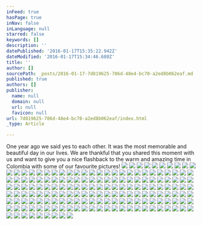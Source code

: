 ```yaml
---
inFeed: true
hasPage: true
inNav: false
inLanguage: null
starred: false
keywords: []
description: ''
datePublished: '2016-01-17T15:35:22.942Z'
dateModified: '2016-01-17T15:34:46.680Z'
title: ''
author: []
sourcePath: _posts/2016-01-17-7d819625-706d-48e4-bc70-a2ed8b062eaf.md
published: true
authors: []
publisher:
  name: null
  domain: null
  url: null
  favicon: null
url: 7d819625-706d-48e4-bc70-a2ed8b062eaf/index.html
_type: Article

---
```

One year ago we said yes to each other. It was the most memorable and beautiful day in our lives. We are thankful that you shared this moment with us and want to give you a nice flashback to the warm and amazing time in Colombia with some of our favourite pictures!  ![](https://the-grid-user-content.s3-us-west-2.amazonaws.com/ff49e730-a981-4b19-bfaa-f53bfbca1770.jpg)
![](https://the-grid-user-content.s3-us-west-2.amazonaws.com/ac582791-f07d-417f-8d5c-4e7a77ff9662.jpg)
![](https://the-grid-user-content.s3-us-west-2.amazonaws.com/b619a220-9aab-49ca-9660-bc6b1b5f5da8.jpg)
![](https://the-grid-user-content.s3-us-west-2.amazonaws.com/7316b20a-adc9-430b-ab1d-616f16e2cceb.jpg)
![](https://the-grid-user-content.s3-us-west-2.amazonaws.com/8881d54a-8249-40d8-bb85-fa89d6c9b581.jpg)
![](https://the-grid-user-content.s3-us-west-2.amazonaws.com/c040a44c-b7c2-4622-9c29-2c22965292bc.jpg)
![](https://the-grid-user-content.s3-us-west-2.amazonaws.com/9e2edd8f-d5d1-49af-8ca0-95e7fe9eb549.jpg)
![](https://the-grid-user-content.s3-us-west-2.amazonaws.com/16ad0047-2ea9-4d2d-b532-1c91f3d3c706.jpg)
![](https://the-grid-user-content.s3-us-west-2.amazonaws.com/ab777df7-2e77-4c34-95db-099a2b3172af.jpg)
![](https://the-grid-user-content.s3-us-west-2.amazonaws.com/34c87f91-cdeb-4859-9b2b-b57787b94814.jpg)
![](https://the-grid-user-content.s3-us-west-2.amazonaws.com/9d918d63-4090-47a6-8ca3-3a35fbf267c1.jpg)
![](https://the-grid-user-content.s3-us-west-2.amazonaws.com/e2e092f1-35b9-4c7e-831e-5899f364d813.jpg)
![](https://the-grid-user-content.s3-us-west-2.amazonaws.com/5d850631-82ae-41ab-b139-13da8fe8c1fe.jpg)
![](https://the-grid-user-content.s3-us-west-2.amazonaws.com/de96e888-44d0-4762-80d8-60c3f40d069f.jpg)
![](https://the-grid-user-content.s3-us-west-2.amazonaws.com/9ed4bdf5-de37-4319-be12-e27689a35d2c.jpg)
![](https://the-grid-user-content.s3-us-west-2.amazonaws.com/06f94d14-44a3-4c99-92ed-e8ae6c8b8fc1.jpg)
![](https://the-grid-user-content.s3-us-west-2.amazonaws.com/9e7616cf-e5d2-409e-87f9-83124ad98460.jpg)
![](https://the-grid-user-content.s3-us-west-2.amazonaws.com/1f288f39-623f-4878-8130-3cf15acba5a5.jpg)
![](https://the-grid-user-content.s3-us-west-2.amazonaws.com/259fb70f-6e32-4d6d-b13e-8157b5a261ae.jpg)
![](https://the-grid-user-content.s3-us-west-2.amazonaws.com/c5d076d7-9385-46db-8df0-45eb95834c84.jpg)
![](https://the-grid-user-content.s3-us-west-2.amazonaws.com/0575a879-a5f3-4ef6-b6b2-3ae9c0c65049.jpg)
![](https://the-grid-user-content.s3-us-west-2.amazonaws.com/37578a6c-1f66-40f0-8300-5ac166709f56.jpg)
![](https://the-grid-user-content.s3-us-west-2.amazonaws.com/14670d0e-ccd7-4dd0-b666-ad8c363ec59a.jpg)
![](https://the-grid-user-content.s3-us-west-2.amazonaws.com/b46e4ecc-5dac-4cf5-adaf-9b13f1f450e2.jpg)
![](https://the-grid-user-content.s3-us-west-2.amazonaws.com/faff3cbc-a3af-4c1a-8f57-7f42c60404f8.jpg)
![](https://the-grid-user-content.s3-us-west-2.amazonaws.com/668c8d03-23a2-4510-9286-ca7827c80d4c.jpg)
![](https://the-grid-user-content.s3-us-west-2.amazonaws.com/0c806f82-d1f1-4614-831e-753415213a38.jpg)
![](https://the-grid-user-content.s3-us-west-2.amazonaws.com/c3a7686c-0f6b-40a6-8b10-da07bf16ea73.jpg)
![](https://the-grid-user-content.s3-us-west-2.amazonaws.com/18122b8d-8d0a-4860-a79b-0395ca3ec478.jpg)
![](https://the-grid-user-content.s3-us-west-2.amazonaws.com/dece76c9-cc28-432d-bdbb-6be538c46314.jpg)
![](https://the-grid-user-content.s3-us-west-2.amazonaws.com/ec59b18a-85cb-466c-b904-2348aeb56ef5.jpg)
![](https://the-grid-user-content.s3-us-west-2.amazonaws.com/209b7ca3-1768-4189-a9f5-fa82c728768d.jpg)
![](https://the-grid-user-content.s3-us-west-2.amazonaws.com/7b2c73f3-bfb3-498e-935c-8e3eed3b36bb.jpg)
![](https://the-grid-user-content.s3-us-west-2.amazonaws.com/c703689c-7068-4bb0-a521-db30d78e37d5.jpg)
![](https://the-grid-user-content.s3-us-west-2.amazonaws.com/85cff46e-59f9-49f0-919a-1768b4277f1d.jpg)
![](https://the-grid-user-content.s3-us-west-2.amazonaws.com/b4844136-9444-4fb0-8ab5-6cda24714fcc.jpg)
![](https://the-grid-user-content.s3-us-west-2.amazonaws.com/22eb7005-0add-4976-8923-db83d6ae9f48.jpg)
![](https://the-grid-user-content.s3-us-west-2.amazonaws.com/86441810-b2dd-46b7-901d-369035042cdf.jpg)
![](https://the-grid-user-content.s3-us-west-2.amazonaws.com/62d188a8-d375-4cca-8750-9fe0a7d568a4.jpg)
![](https://the-grid-user-content.s3-us-west-2.amazonaws.com/c5c5e5bd-246f-4309-b1cc-8b17fe23df84.jpg)
![](https://the-grid-user-content.s3-us-west-2.amazonaws.com/d59b8246-4e62-491b-89c0-f141f0386069.jpg)
![](https://the-grid-user-content.s3-us-west-2.amazonaws.com/b35a954c-2a2c-458e-a6ff-c78dfb52c8eb.jpg)
![](https://the-grid-user-content.s3-us-west-2.amazonaws.com/371c2ded-007f-42ee-81d7-984f8dd4bd89.jpg)
![](https://the-grid-user-content.s3-us-west-2.amazonaws.com/27151009-779b-4301-be18-b07e90550d47.jpg)
![](https://the-grid-user-content.s3-us-west-2.amazonaws.com/854db9cc-1abd-443d-ac5a-94381c295056.jpg)
![](https://the-grid-user-content.s3-us-west-2.amazonaws.com/f01fd894-a3a7-406e-9a69-5683c41af63c.jpg)
![](https://the-grid-user-content.s3-us-west-2.amazonaws.com/ca5b662a-11e1-4606-8324-d429a99323a2.jpg)
![](https://the-grid-user-content.s3-us-west-2.amazonaws.com/4d532f99-de34-4b55-8351-12e46a369b8a.jpg)
![](https://the-grid-user-content.s3-us-west-2.amazonaws.com/9001b0a5-e704-4654-961c-6a2fd3a6b3ed.jpg)
![](https://the-grid-user-content.s3-us-west-2.amazonaws.com/4d765778-7b5d-428f-8ab9-03b344c3ff69.jpg)
![](https://the-grid-user-content.s3-us-west-2.amazonaws.com/853edaac-563f-46bb-939f-df3635c7274e.jpg)
![](https://the-grid-user-content.s3-us-west-2.amazonaws.com/28a75db2-8097-4f9c-af2e-403437b0906b.jpg)
![](https://the-grid-user-content.s3-us-west-2.amazonaws.com/2a9f8680-4e00-4aae-a325-e805513aeb98.jpg)
![](https://the-grid-user-content.s3-us-west-2.amazonaws.com/e003afa6-8781-447e-a274-55a5817ac452.jpg)
![](https://the-grid-user-content.s3-us-west-2.amazonaws.com/ced70481-1d18-47fb-90bc-f8ae342f7590.jpg)
![](https://the-grid-user-content.s3-us-west-2.amazonaws.com/c38a46cc-a55e-4fd7-b55b-c92a18d46d53.jpg)
![](https://the-grid-user-content.s3-us-west-2.amazonaws.com/cad7a5dd-8f68-40ca-bdc9-805051b601b8.jpg)
![](https://the-grid-user-content.s3-us-west-2.amazonaws.com/2a7748e5-b662-4bb1-bfb1-3b31c835d455.jpg)
![](https://the-grid-user-content.s3-us-west-2.amazonaws.com/20e3fcbe-013f-4b9c-8c95-2b6ab3d96366.jpg)
![](https://the-grid-user-content.s3-us-west-2.amazonaws.com/7fab5c45-9258-4a18-a887-a61eafdafd7d.jpg)
![](https://the-grid-user-content.s3-us-west-2.amazonaws.com/6aaf9a1e-fd13-4bd3-bb00-4cc5aad60d25.jpg)
![](https://the-grid-user-content.s3-us-west-2.amazonaws.com/3b23b15f-01b8-4f2d-951c-0b7788ab7ea6.jpg)
![](https://the-grid-user-content.s3-us-west-2.amazonaws.com/163c9d0d-efb6-44b0-ab2c-2994fa8b24c2.jpg)
![](https://the-grid-user-content.s3-us-west-2.amazonaws.com/eaf03517-b18a-44cc-bbc8-987a44eabd79.jpg)
![](https://the-grid-user-content.s3-us-west-2.amazonaws.com/d43ab947-e683-4bf9-b8bf-7cd5405ce8e6.jpg)
![](https://the-grid-user-content.s3-us-west-2.amazonaws.com/2ed9d4dd-8707-4654-8b7e-f42dca7aa07e.jpg)
![](https://the-grid-user-content.s3-us-west-2.amazonaws.com/7e6fae2f-17d3-41d4-8826-dd4aa762ba5e.jpg)
![](https://the-grid-user-content.s3-us-west-2.amazonaws.com/2282ce9b-6563-4a6f-a9b0-63dc470eade2.jpg)
![](https://the-grid-user-content.s3-us-west-2.amazonaws.com/b1ebc4ff-ef44-47d5-a1fa-3c00ce2ff567.jpg)
![](https://the-grid-user-content.s3-us-west-2.amazonaws.com/df267ac5-9b8e-4c4e-abee-7fd53c140ba0.jpg)
![](https://the-grid-user-content.s3-us-west-2.amazonaws.com/7fd42fd6-5b79-4281-bcf1-63e3d3ea0a7e.jpg)
![](https://the-grid-user-content.s3-us-west-2.amazonaws.com/728aefc2-a6f5-4344-a086-38fe740b7aae.jpg)
![](https://the-grid-user-content.s3-us-west-2.amazonaws.com/63eb7be6-39ca-4d6b-a77a-93b71fdbf761.jpg)
![](https://the-grid-user-content.s3-us-west-2.amazonaws.com/ef21900c-b340-4fd3-b303-0b3c0f9ce922.jpg)
![](https://the-grid-user-content.s3-us-west-2.amazonaws.com/ebd68512-d696-44f9-83e6-aa5c45d34cac.jpg)
![](https://the-grid-user-content.s3-us-west-2.amazonaws.com/95261a90-d6f9-4d03-ad22-e48ee452de0b.jpg)
![](https://the-grid-user-content.s3-us-west-2.amazonaws.com/412a0da0-7c99-41e3-8f76-7b837dbb8e81.jpg)
![](https://the-grid-user-content.s3-us-west-2.amazonaws.com/c9e9b5b6-ece2-423f-9970-f502fdc08304.jpg)
![](https://the-grid-user-content.s3-us-west-2.amazonaws.com/02b5e6ed-8fbd-47fa-9275-a3fc49731154.jpg)
![](https://the-grid-user-content.s3-us-west-2.amazonaws.com/3ce27c5b-14f8-4f7d-90b8-f7ee4958ae93.jpg)
![](https://the-grid-user-content.s3-us-west-2.amazonaws.com/955b6a54-ad13-4063-a708-0f048934771f.jpg)
![](https://the-grid-user-content.s3-us-west-2.amazonaws.com/9050a870-a718-45b9-9c15-77ae51f36c1a.jpg)
![](https://the-grid-user-content.s3-us-west-2.amazonaws.com/5773b34a-3ab2-431d-95ce-35b7d453c8e3.jpg)
![](https://the-grid-user-content.s3-us-west-2.amazonaws.com/86d2aa12-5a55-4dca-9f39-c32271dd0ad2.jpg)
![](https://the-grid-user-content.s3-us-west-2.amazonaws.com/36bac21d-63ba-4d3f-9d3a-ee172d1e615e.jpg)
![](https://the-grid-user-content.s3-us-west-2.amazonaws.com/72c6edb9-5348-4dfe-8412-46d5cacd9661.jpg)
![](https://the-grid-user-content.s3-us-west-2.amazonaws.com/6cd85495-65af-454c-910f-fc87418fbe3c.jpg)
![](https://the-grid-user-content.s3-us-west-2.amazonaws.com/704122f1-23c1-4b73-a9fa-60e649826c00.jpg)
![](https://the-grid-user-content.s3-us-west-2.amazonaws.com/33db23b9-1005-47b8-ba9f-49ed7d455342.jpg)
![](https://the-grid-user-content.s3-us-west-2.amazonaws.com/76c39781-d458-45d6-81a8-eaa13ffad1c9.jpg)
![](https://the-grid-user-content.s3-us-west-2.amazonaws.com/8a34c390-1604-4b1c-9d9f-fd395e300212.jpg)
![](https://the-grid-user-content.s3-us-west-2.amazonaws.com/5a1a86bd-b762-4343-ba90-431893147497.jpg)
![](https://the-grid-user-content.s3-us-west-2.amazonaws.com/a04d3efe-9368-441b-b0e8-81e75060ee12.jpg)
![](https://the-grid-user-content.s3-us-west-2.amazonaws.com/417d1c44-5839-450a-bde4-6ba6afcea64c.jpg)
![](https://the-grid-user-content.s3-us-west-2.amazonaws.com/d9313f81-ab83-47a3-abcd-f6a315eecd31.jpg)
![](https://the-grid-user-content.s3-us-west-2.amazonaws.com/56524b1c-479a-4e2f-a01e-481e4ff886ef.jpg)
![](https://the-grid-user-content.s3-us-west-2.amazonaws.com/303d3e96-e9ef-4302-a512-fd416daa1942.jpg)
![](https://the-grid-user-content.s3-us-west-2.amazonaws.com/d33add8e-b613-42d6-be5e-bf4889d46d90.jpg)
![](https://the-grid-user-content.s3-us-west-2.amazonaws.com/9779655b-626e-40bb-81e5-58e25aa897f6.jpg)
![](https://the-grid-user-content.s3-us-west-2.amazonaws.com/d388cd2b-2e67-460a-a405-f5dac96e22dd.jpg)
![](https://the-grid-user-content.s3-us-west-2.amazonaws.com/30054bd6-655d-4ea2-a84c-c31f04190a22.jpg)
![](https://the-grid-user-content.s3-us-west-2.amazonaws.com/720ba4fd-f912-43c5-ad4f-42e1b21d9663.jpg)
![](https://the-grid-user-content.s3-us-west-2.amazonaws.com/1d912418-c3f6-4c6e-894c-c269650f0082.jpg)
![](https://the-grid-user-content.s3-us-west-2.amazonaws.com/f6d3f2a0-c28d-47bb-84b9-44c42de4c551.jpg)
![](https://the-grid-user-content.s3-us-west-2.amazonaws.com/8900de59-45c7-4bff-96df-7a879d18b0da.jpg)
![](https://the-grid-user-content.s3-us-west-2.amazonaws.com/23d11ca3-b961-44d1-b046-3874d2bdb6d5.jpg)
![](https://the-grid-user-content.s3-us-west-2.amazonaws.com/5ce5fb30-fa6f-4ebb-8258-e44c94ff9d1e.jpg)
![](https://the-grid-user-content.s3-us-west-2.amazonaws.com/85cc8ae8-b8e0-4739-ad2e-eb90c603d5ac.jpg)
![](https://the-grid-user-content.s3-us-west-2.amazonaws.com/29f21b97-58b6-45bb-9e88-44a511782498.jpg)
![](https://the-grid-user-content.s3-us-west-2.amazonaws.com/baf3bf43-b2ed-4e5a-b1e0-feb55c6a071a.jpg)
![](https://the-grid-user-content.s3-us-west-2.amazonaws.com/de4c70c0-6f88-428c-8359-3906750ae7ba.jpg)
![](https://the-grid-user-content.s3-us-west-2.amazonaws.com/56a4b1c5-a603-4e9b-a043-b99e9a18711b.jpg)
![](https://the-grid-user-content.s3-us-west-2.amazonaws.com/3b526ef8-3e15-46ad-a7f4-f046c4a55e83.jpg)
![](https://the-grid-user-content.s3-us-west-2.amazonaws.com/8562e07e-159d-423f-a144-1eab703784d1.jpg)
![](https://the-grid-user-content.s3-us-west-2.amazonaws.com/57404acd-2e13-4573-a59d-fc9682e3582a.jpg)
![](https://the-grid-user-content.s3-us-west-2.amazonaws.com/6a82b6d1-cfcd-4d9b-9e8b-725159052b56.jpg)
![](https://the-grid-user-content.s3-us-west-2.amazonaws.com/1a82f6f8-c7ae-4b30-9502-9729a9d9c69c.jpg)
![](https://the-grid-user-content.s3-us-west-2.amazonaws.com/452e90bb-4f6b-43d7-9b36-68c7e990af18.jpg)
![](https://the-grid-user-content.s3-us-west-2.amazonaws.com/5f1302e7-4155-476c-b79b-cc0a8f37cc7e.jpg)
![](https://the-grid-user-content.s3-us-west-2.amazonaws.com/c9c09eaf-224f-4234-9974-a50d729fa9d5.jpg)
![](https://the-grid-user-content.s3-us-west-2.amazonaws.com/80b447b8-b6f1-4ea1-b6b3-0c4ebf4135e8.jpg)
![](https://the-grid-user-content.s3-us-west-2.amazonaws.com/c72f304b-b185-4df0-907e-fe73efae07fa.jpg)
![](https://the-grid-user-content.s3-us-west-2.amazonaws.com/149b9375-3dba-4bcf-bc74-5ee213ee23f2.jpg)
![](https://the-grid-user-content.s3-us-west-2.amazonaws.com/83f28a4f-2c40-4c66-ad55-38d9b4a248a3.jpg)
![](https://the-grid-user-content.s3-us-west-2.amazonaws.com/73ba845b-d5c4-41d3-9398-eff7db5f99ea.jpg)
![](https://the-grid-user-content.s3-us-west-2.amazonaws.com/8d558f9b-faac-465f-b384-514d113cb93f.jpg)
![](https://the-grid-user-content.s3-us-west-2.amazonaws.com/31660f2a-59f5-46c9-b48f-dd9e3b0516a9.jpg)
![](https://the-grid-user-content.s3-us-west-2.amazonaws.com/1cd53afd-72e4-4dd4-a94b-3bec11895f68.jpg)
![](https://the-grid-user-content.s3-us-west-2.amazonaws.com/50ed0e48-d4c4-4d82-b497-370e2487e2e2.jpg)
![](https://the-grid-user-content.s3-us-west-2.amazonaws.com/95fd88ac-abd8-43a1-b877-d9ae1f617d9b.jpg)
![](https://the-grid-user-content.s3-us-west-2.amazonaws.com/06d1dc4f-b609-4258-a47f-d69a8fd68aea.jpg)
![](https://the-grid-user-content.s3-us-west-2.amazonaws.com/80836b41-e915-44c1-8687-d917412b68e7.jpg)
![](https://the-grid-user-content.s3-us-west-2.amazonaws.com/56f33a60-b81f-479a-a29c-10938f43bac4.jpg)
![](https://the-grid-user-content.s3-us-west-2.amazonaws.com/a93b7069-87d4-4d2a-ba53-b783b62e46a2.jpg)
![](https://the-grid-user-content.s3-us-west-2.amazonaws.com/9e5c9496-3b3f-4c67-8820-a4be8bf363ce.jpg)
![](https://the-grid-user-content.s3-us-west-2.amazonaws.com/938a641f-8ccb-4851-9b72-f7b8d24584eb.jpg)
![](https://the-grid-user-content.s3-us-west-2.amazonaws.com/d4d9b197-53a9-40fe-a16b-bdb927540c47.jpg)
![](https://the-grid-user-content.s3-us-west-2.amazonaws.com/e19ec62f-cdd1-469b-980d-a044dbcbee78.jpg)
![](https://the-grid-user-content.s3-us-west-2.amazonaws.com/d421d6af-4fe9-471d-8b30-41f45bed5b6f.jpg)
![](https://the-grid-user-content.s3-us-west-2.amazonaws.com/88729f28-89a7-4355-97be-7096aadc2f3f.jpg)
![](https://the-grid-user-content.s3-us-west-2.amazonaws.com/5b6bff54-b90c-45f9-bb14-98b20e47d978.jpg)
![](https://the-grid-user-content.s3-us-west-2.amazonaws.com/5ca2ffa2-9778-4e10-8a2b-d050c782443b.jpg)
![](https://the-grid-user-content.s3-us-west-2.amazonaws.com/5185cfc1-f0ce-41af-8e4e-a7d7c3adea97.jpg)
![](https://the-grid-user-content.s3-us-west-2.amazonaws.com/a86689aa-1304-4fd1-b2e1-4eb4119e2110.jpg)
![](https://the-grid-user-content.s3-us-west-2.amazonaws.com/3f4a8972-5e4d-49ca-85f4-80e1f9ab0a73.jpg)
![](https://the-grid-user-content.s3-us-west-2.amazonaws.com/e8392e3e-357a-4567-a8cd-792d25e0c2ab.jpg)
![](https://the-grid-user-content.s3-us-west-2.amazonaws.com/3ab02c00-483d-42cc-a62e-48e386123780.jpg)
![](https://the-grid-user-content.s3-us-west-2.amazonaws.com/d80000b2-2b12-48e7-a599-badd84eb7e22.jpg)
![](https://the-grid-user-content.s3-us-west-2.amazonaws.com/5ceca4b9-6703-47db-be92-cee01d946f2e.jpg)
![](https://the-grid-user-content.s3-us-west-2.amazonaws.com/854c873f-a251-40e4-9ff0-f19bfd13dbae.jpg)
![](https://the-grid-user-content.s3-us-west-2.amazonaws.com/68e39cc2-9af5-464e-942a-89658ae162b1.jpg)
![](https://the-grid-user-content.s3-us-west-2.amazonaws.com/fd30bc20-994b-44d6-bb73-c3a8add8ec74.jpg)
![](https://the-grid-user-content.s3-us-west-2.amazonaws.com/a51c909f-f5e8-4ff5-a2d6-ebb476643e71.jpg)
![](https://the-grid-user-content.s3-us-west-2.amazonaws.com/e5575e3f-80a6-48ab-9753-79f5a790ab03.jpg)
![](https://the-grid-user-content.s3-us-west-2.amazonaws.com/de1be283-c873-4d7a-859e-3010239c7ea7.jpg)
![](https://the-grid-user-content.s3-us-west-2.amazonaws.com/a1217063-76b8-4c21-b61a-85aabcc808f0.jpg)
![](https://the-grid-user-content.s3-us-west-2.amazonaws.com/4b9d4ccc-0469-4127-a0e6-a7ef3f162c24.jpg)
![](https://the-grid-user-content.s3-us-west-2.amazonaws.com/3c1d5725-7993-4a97-9fb2-cecce3df53f6.jpg)
![](https://the-grid-user-content.s3-us-west-2.amazonaws.com/70ef7f4d-63f3-4150-8b7b-c46e1094cdc8.jpg)
![](https://the-grid-user-content.s3-us-west-2.amazonaws.com/78c31fe7-62e5-4e86-a4e1-14ea664d36ef.jpg)
![](https://the-grid-user-content.s3-us-west-2.amazonaws.com/abaa573d-7c38-4560-9eac-48c7fd510599.jpg)
![](https://the-grid-user-content.s3-us-west-2.amazonaws.com/56348a60-dcca-49f3-a32b-fafb377204b1.jpg)
![](https://the-grid-user-content.s3-us-west-2.amazonaws.com/64e4311d-3ac2-42ce-ab87-43283d95608a.jpg)
![](https://the-grid-user-content.s3-us-west-2.amazonaws.com/d4d3a015-d7f6-4349-850a-49cb500c1f86.jpg)
![](https://the-grid-user-content.s3-us-west-2.amazonaws.com/1e0676e3-0377-42c4-a5fb-11f7e1aa690d.jpg)
![](https://the-grid-user-content.s3-us-west-2.amazonaws.com/3e4026b3-7cdd-411e-a3fb-36dd84896945.jpg)
![](https://the-grid-user-content.s3-us-west-2.amazonaws.com/057aec5c-d2d2-4322-815f-003101650f5c.jpg)
![](https://the-grid-user-content.s3-us-west-2.amazonaws.com/8311ee84-ff23-4654-848b-9cc9cfa971df.jpg)
![](https://the-grid-user-content.s3-us-west-2.amazonaws.com/b7569a06-21d7-498a-bcac-298ea7302e76.jpg)